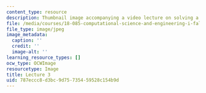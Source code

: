 ```yaml
---
content_type: resource
description: Thumbnail image accompanying a video lecture on solving a linear systems.
file: /media/courses/18-085-computational-science-and-engineering-i-fall-2008/787eccc8d3bc9d75735459528c154b9d_3.jpg
file_type: image/jpeg
image_metadata:
  caption: ''
  credit: ''
  image-alt: ''
learning_resource_types: []
ocw_type: OCWImage
resourcetype: Image
title: Lecture 3
uid: 787eccc8-d3bc-9d75-7354-59528c154b9d
---
```

